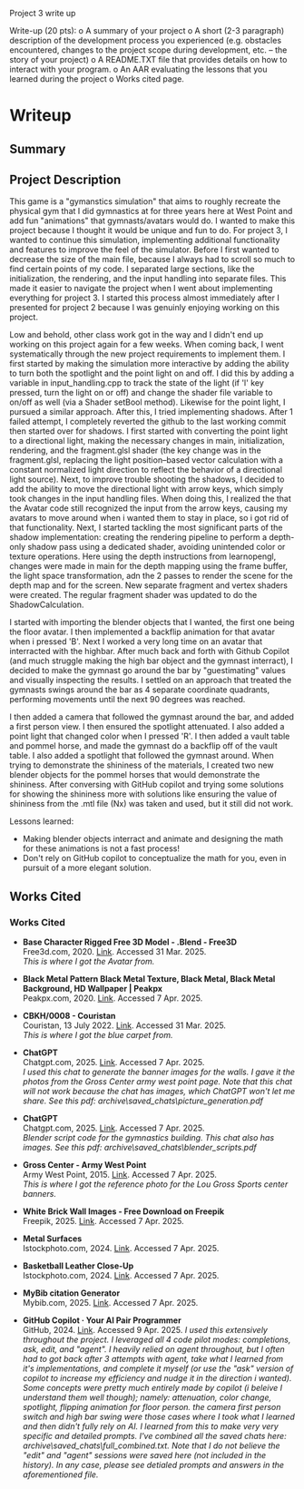 Project 3 write up 

Write-up (20 pts): 
o A summary of your project 
o A short (2-3 paragraph) description of the development process you experienced (e.g. 
obstacles encountered, changes to the project scope during development, etc. – the story 
of your project) 
o A README.TXT file that provides details on how to interact with your program. 
o An AAR evaluating the lessons that you learned during the project 
o Works cited page. 

# Writeup
## Summary

## Project Description
This game is a "gymanstics simulation" that aims to roughly recreate the physical gym that I did gymnastics at for three years here at West Point and add fun "animations" that gymnasts/avatars would do. I wanted to make this project because I thought it would be unique and fun to do. For project 3, I wanted to continue this simulation, implementing additional functionality and features to improve the feel of the simulator. Before I first wanted to decrease the size of the main file, because I always had to scroll so much to find certain points of my code. I separated large sections, like the initialization, the rendering, and the input handling into separate files. This made it easier to navigate the project when I went about implementing everything for project 3. I started this process almost immediately after I presented for project 2 because I was genuinly enjoying working on this project. 

Low and behold, other class work got in the way and I didn't end up working on this project again for a few weeks. When coming back, I went systematically through the new project requirements to implement them. I first started by making the simulation more interactive by adding the ability to turn both the spotlight and the point light on and off. I did this by adding a variable in input_handling.cpp to track the state of the light (if 'l' key pressed, turn the light on or off) and change the shader file variable to on/off as well (via a Shader setBool method). Likewise for the point light, I pursued a similar approach. After this, I tried implementing shadows. After 1 failed attempt, I completely reverted the github to the last working commit then started over for shadows. I first started with converting the point light to a directional light, making the necessary changes in main, initialization, rendering, and the fragment.glsl shader (the key change was in the fragment.glsl, replacing the light position–based vector calculation with a constant normalized light direction to reflect the behavior of a directional light source). Next, to improve trouble shooting the shadows, I decided to add the ability to move the directional light with arrow keys, which simply took changes in the input handling files. When doing this, I realized the that the Avatar code still recognized the input from the arrow keys, causing my avatars to move around when i wanted them to stay in place, so i got rid of that functionality. Next, I started tackling the most significant parts of the shadow implementation: creating the rendering pipeline to perform a depth-only shadow pass using a dedicated shader, avoiding unintended color or texture operations. Here using the depth instructions from learnopengl, changes were made in main for the depth mapping using the frame buffer, the light space transformation, adn the 2 passes to render the scene for the depth map and for the screen. New separate fragment and vertex shaders were created. The regular fragment shader was updated to do the ShadowCalculation. 

I started with importing the blender objects that I wanted, the first one being the floor avatar. I then implemented a backflip animation for that avatar when i pressed 'B'. Next I worked a very long time on an avatar that interracted with the highbar. After much back and forth with Github Copilot (and much struggle making the high bar object and the gymnast interract), I decided to make the gymnast go around the bar by "guestimating" values and visually inspecting the results. I settled on an approach that treated the gymnasts swings around the bar as 4 separate coordinate quadrants, performing movements until the next 90 degrees was reached. 

I then added a camera that followed the gymnast around the bar, and added a first person view. I then ensured the spotlight attenuated. I also added a point light that changed color when I pressed 'R'. I then added a vault table and pommel horse, and made the gymnast do a backflip off of the vault table. I also added a spotlight that followed the gymnast around. When trying to demonstrate the shininess of the materials, I created two new blender objects for the pommel horses that would demonstrate the shininess. After conversing with GitHub copilot and trying some solutions for showing the shininess more with solutions like ensuring the value of shininess from the .mtl file (Nx) was taken and used, but it still did not work. 

Lessons learned: 
- Making blender objects interract and animate and designing the math for these animations is not a fast process!
- Don't rely on GitHub copilot to conceptualize the math for you, even in pursuit of a more elegant solution.

## Works Cited

### Works Cited

- **Base Character Rigged Free 3D Model - .Blend - Free3D**  
    Free3d.com, 2020. [Link](https://free3d.com/3d-model/base-character-ready-to-animate-453899.html). Accessed 31 Mar. 2025.  
    *This is where I got the Avatar from.*

- **Black Metal Pattern Black Metal Texture, Black Metal, Black Metal Background, HD Wallpaper | Peakpx**  
    Peakpx.com, 2020. [Link](https://www.peakpx.com/en/hd-wallpaper-desktop-kdaok). Accessed 7 Apr. 2025.

- **CBKH/0008 - Couristan**  
    Couristan, 13 July 2022. [Link](https://www.couristan.com/product/cbkh-0008/). Accessed 31 Mar. 2025.  
    *This is where I got the blue carpet from.*

- **ChatGPT**  
    Chatgpt.com, 2025. [Link](https://chatgpt.com/c/67f2ff60-f1b4-8003-81b6-513eedcaf0ed). Accessed 7 Apr. 2025.  
    *I used this chat to generate the banner images for the walls. I gave it the photos from the Gross Center army west point page. Note that this chat will not work because the chat has images, which ChatGPT won't let me share. See this pdf: archive\saved_chats\picture_generation.pdf*

- **ChatGPT**  
    Chatgpt.com, 2025. [Link](https://chatgpt.com/c/67f2cacd-0c84-8003-95da-41b9f849ee84). Accessed 7 Apr. 2025.  
    *Blender script code for the gymnastics building. This chat also has images. See this pdf: archive\saved_chats\blender_scripts.pdf*

- **Gross Center - Army West Point**  
    Army West Point, 2015. [Link](https://goarmywestpoint.com/sports/2015/3/6/GEN_2014010117?id=17). Accessed 7 Apr. 2025.  
    *This is where I got the reference photo for the Lou Gross Sports center banners.*

- **White Brick Wall Images - Free Download on Freepik**  
    Freepik, 2025. [Link](https://www.freepik.com/free-photos-vectors/white-brick-wall). Accessed 7 Apr. 2025.

- **Metal Surfaces**  
    Istockphoto.com, 2024. [Link](https://www.istockphoto.com/photos/metal-surfaces). Accessed 7 Apr. 2025.

- **Basketball Leather Close-Up**  
    Istockphoto.com, 2024. [Link](https://www.istockphoto.com/photos/basketball-leather-close-up). Accessed 7 Apr. 2025.

- **MyBib citation Generator**  
    Mybib.com, 2025. [Link](https://www.mybib.com/). Accessed 7 Apr. 2025.

- **GitHub Copilot · Your AI Pair Programmer**  
    GitHub, 2024. [Link](https://github.com/features/copilot). Accessed 9 Apr. 2025.
    *I used this extensively throughout the project. I leveraged all 4 code pilot modes: completions, ask, edit, and "agent". I heavily relied on agent throughout, but I often had to got back after 3 attempts with agent, take what I learned from it's implementations, and complete it myself (or use the "ask" version of copilot to increase my efficiency and nudge it in the direction i wanted). Some concepts were pretty much entirely made by copilot (i beleive I understand them well though); namely: attenuation, color change, spotlight, flipping animation for floor person. the camera first person switch and high bar swing were those cases where I took what I learned and then didn't fully rely on AI. I learned from this to make very very specific and detailed prompts. I've combined all the saved chats here: archive\saved_chats\full_combined.txt. Note that I do not believe the "edit" and "agent" sessions were saved here (not included in the history). In any case, please see detialed prompts and answers in the aforementioned file.*




